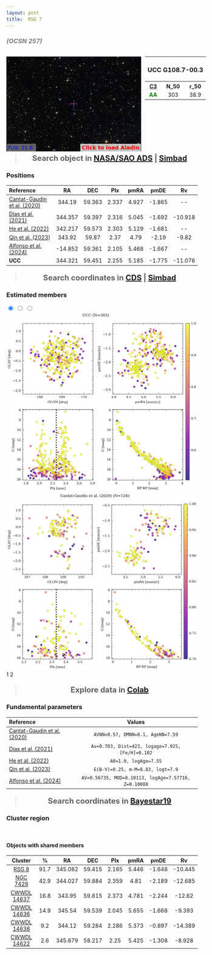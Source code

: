 ```yaml
---
layout: post
title:  RSG 7
---
```

<h3><span style="color: #808080;"><i>(OCSN 257)</i></span></h3><div style="display: flex; justify-content: space-between; width:720px;height:250px">
<div style="text-align: center;">

<!-- Static image + data attributes for FOV and target -->
<img id="aladin_img"
     data-umami-event="aladin_load"
     src="https://raw.githubusercontent.com/ucc23/Q2N/main/plots/aladin/rsg7.webp"
     alt="Click to load Aladin Lite" 
     style="width:355px;height:250px; cursor: pointer;"
     data-fov="1.297" 
     data-target="344.321 59.451"/>
<!-- Div to contain Aladin Lite viewer -->
<div id="aladin-lite-div" style="width:355px;height:250px;display:none;"></div>
<!-- Aladin Lite script (will be loaded after the image is clicked) -->
<script src="{{ site.baseurl }}/scripts/aladin_load.js"></script>

</div>
<!-- Left block -->

<table style="width:355px;height:250px;">
  <!-- Row 1 (title) -->
  <tr>
    <td colspan="5"><h3>UCC G108.7-00.3</h3></td>
  </tr>
  <!-- Row 2 -->
  <tr>
    <th style="text-align: center;"><a href="https://ucc.ar/faq#what-is-the-c3-parameter" title="Combined class">C3</a></th>
    <th style="text-align: center;"><div title="Stars with membership probability >50%">N_50</div></th>
    <th style="text-align: center;"><div title="Radius that contains half the members [arcmin]">r_50</div></th>
  </tr>
  <!-- Row 3 -->
  <tr>
    <td style="text-align: center;"><span style="color: green; font-weight: bold;">A</span><span style="color: green; font-weight: bold;">A</span></td>
    <td style="text-align: center;">303</td>
    <td style="text-align: center;">38.9</td>
  </tr>
</table>
</div>

> <p style="text-align:center; font-weight: bold; font-size:20px">Search object in <a data-umami-event="nasa_search" href="https://ui.adsabs.harvard.edu/search/q=%20collection%3Aastronomy%20body%3A%22RSG%207%22&sort=date%20desc%2C%20bibcode%20desc&p_=0" target="_blank">NASA/SAO ADS</a> | <a data-umami-event="simbad_search" href="https://simbad.cds.unistra.fr/simbad/sim-id-refs?Ident=rsg7" target="_blank">Simbad</a></p>


### Positions

| Reference    | RA    | DEC   | Plx  | pmRA  | pmDE   |  Rv  |
| :---         | :---: | :---: | :---: | :---: | :---: | :---: |
|[Cantat-Gaudin et al. (2020)](https://ui.adsabs.harvard.edu/abs/2020A%26A...640A...1C) | 344.19 | 59.363 | 2.337 | 4.927 | -1.865 | -- |
|[Dias et al. (2021)](https://ui.adsabs.harvard.edu/abs/2021MNRAS.504..356D) | 344.357 | 59.397 | 2.316 | 5.045 | -1.692 | -10.918 |
|[He et al. (2022)](https://ui.adsabs.harvard.edu/abs/2022ApJS..262....7H) | 342.217 | 59.573 | 2.303 | 5.129 | -1.681 | -- |
|[Qin et al. (2023)](https://ui.adsabs.harvard.edu/abs/2023ApJS..265...12Q) | 343.92 | 59.87 | 2.37 | 4.79 | -2.19 | -9.82 |
|[Alfonso et al. (2024)](https://ui.adsabs.harvard.edu/abs/2024A%26A...689A..18A) | -14.852 | 59.361 | 2.105 | 5.468 | -1.667 | -- |
| **UCC** |344.321 | 59.451 | 2.255 | 5.185 | -1.775 | -11.076 |

> <p style="text-align:center; font-weight: bold; font-size:20px">Search coordinates in <a data-umami-event="cds_coord_search" href="https://cdsportal.u-strasbg.fr/?target=344.321,+59.451" target="_blank">CDS</a> | <a data-umami-event="simbad_coord_search" href="https://simbad.cds.unistra.fr/mobile/object_list.html?coord=344.321%2059.451&output=json&radius=5&userEntry=rsg7" target="_blank">Simbad</a></p>

### Estimated members

<div class="carousel">
<input type="radio" name="radio-btn" id="slide1" checked>
<input type="radio" name="radio-btn" id="slide1">
<input type="radio" name="radio-btn" id="slide2">
<div class="slides">
<div class="slide">
<a href="https://raw.githubusercontent.com/ucc23/Q2N/main/plots/UCC/rsg7.webp" target="_blank">
<img src="https://raw.githubusercontent.com/ucc23/Q2N/main/plots/UCC/rsg7.webp" alt="RSG 7 UCC">
</a>
</div>
<div class="slide">
<a href="https://raw.githubusercontent.com/ucc23/Q2N/main/plots/CANTAT20/rsg7.webp" target="_blank">
<img src="https://raw.githubusercontent.com/ucc23/Q2N/main/plots/CANTAT20/rsg7.webp" alt="RSG 7 CANTAT20">
</a>
</div>
</div>
<div class="indicators">
<label for="slide1">1</label>
<label for="slide2">2</label>
</div>
</div>


> <p style="text-align:center; font-weight: bold; font-size:20px">Explore data in <a data-umami-event="colab" href="https://colab.research.google.com/github/ucc23/ucc/blob/main/assets/notebook.ipynb" target="_blank">Colab</a></p>


### Fundamental parameters

| Reference |  Values |
| :---      |  :---:  |
| [Cantat-Gaudin et al. (2020)](https://ui.adsabs.harvard.edu/abs/2020A%26A...640A...1C) | `AVNN=0.57, DMNN=8.1, AgeNN=7.59` |
| [Dias et al. (2021)](https://ui.adsabs.harvard.edu/abs/2021MNRAS.504..356D) | `Av=0.703, Dist=423, logage=7.925, [Fe/H]=0.102` |
| [He et al. (2022)](https://ui.adsabs.harvard.edu/abs/2022ApJS..262....7H) | `A0=1.0, logAge=7.55` |
| [Qin et al. (2023)](https://ui.adsabs.harvard.edu/abs/2023ApJS..265...12Q) | `E(B-V)=0.25, m-M=8.83, logt=7.9` |
| [Alfonso et al. (2024)](https://ui.adsabs.harvard.edu/abs/2024A%26A...689A..18A) | `AV=0.56735, MOD=8.10113, logAge=7.57716, Z=0.10088` |

> <p style="text-align:center; font-weight: bold; font-size:20px">Search coordinates in <a data-umami-event="bayestar" href="http://argonaut.skymaps.info/query?lon=108.91%20&lat=-0.315&coordsys=gal&mapname=bayestar2019" target="_blank">Bayestar19</a></p>


### Cluster region

<html lang="en">
  <body>
    <center>
    <div id="plot-params"
         data-oc-name="rsg7"
         data-ra-center="344.19"
         data-dec-center="59.36"
         data-rad-deg="38.9"
         data-plx="2.255">
    </div>
    <div id="plot-container">
        <div id="plot"></div>
    </div>
    <script defer type="module" src="{{ site.baseurl }}/scripts/radec_scatter.js"></script>
    </center>
  </body>
</html>
<br>


#### Objects with shared members

| Cluster | <span title="Percentage of members that this OC shares with the ones listed">%</span>   | RA   | DEC   | Plx   | pmRA  | pmDE  | Rv    |
| :---:   | :-: |:---: | :---: | :---: | :---: | :---: | :---: |
|[RSG 8](/_clusters/rsg8/)| 91.7 | 345.082 | 59.415 | 2.165 | 5.446 | -1.648 | -10.445 |
|[NGC 7429](/_clusters/ngc7429/)| 42.9 | 344.027 | 59.884 | 2.359 | 4.81 | -2.189 | -12.685 |
|[CWWDL 14637](/_clusters/cwwdl14637/)| 16.8 | 343.95 | 59.815 | 2.373 | 4.781 | -2.244 | -12.62 |
|[CWWDL 14636](/_clusters/cwwdl14636/)| 14.9 | 345.54 | 59.539 | 2.045 | 5.655 | -1.668 | -9.393 |
|[CWWDL 14638](/_clusters/cwwdl14638/)| 9.2 | 344.12 | 59.284 | 2.286 | 5.373 | -0.897 | -14.389 |
|[CWWDL 14622](/_clusters/cwwdl14622/)| 2.6 | 345.679 | 58.217 | 2.25 | 5.425 | -1.308 | -8.928 |